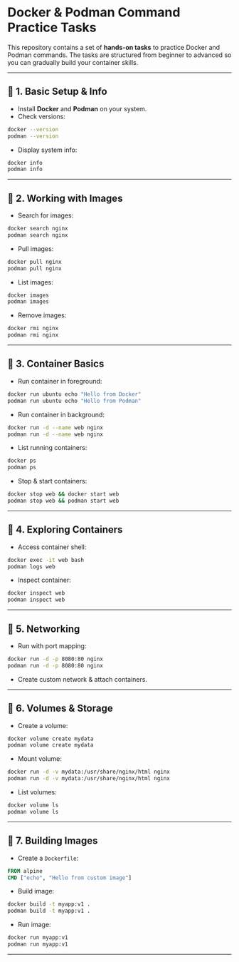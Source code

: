 # Docker & Podman Command Practice Tasks


This repository contains a set of **hands-on tasks** to practice Docker and Podman commands. The tasks are structured from beginner to advanced so you can gradually build your container skills.


---


## 🔹 1. Basic Setup & Info
- Install **Docker** and **Podman** on your system.
- Check versions:
```bash
docker --version
podman --version
```
- Display system info:
```bash
docker info
podman info
```


---


## 🔹 2. Working with Images
- Search for images:
```bash
docker search nginx
podman search nginx
```
- Pull images:
```bash
docker pull nginx
podman pull nginx
```
- List images:
```bash
docker images
podman images
```
- Remove images:
```bash
docker rmi nginx
podman rmi nginx
```


---


## 🔹 3. Container Basics
- Run container in foreground:
```bash
docker run ubuntu echo "Hello from Docker"
podman run ubuntu echo "Hello from Podman"
```
- Run container in background:
```bash
docker run -d --name web nginx
podman run -d --name web nginx
```
- List running containers:
```bash
docker ps
podman ps
```
- Stop & start containers:
```bash
docker stop web && docker start web
podman stop web && podman start web
```


---


## 🔹 4. Exploring Containers
- Access container shell:
```bash
docker exec -it web bash
podman logs web
```
- Inspect container:
```bash
docker inspect web
podman inspect web
```


---


## 🔹 5. Networking
- Run with port mapping:
```bash
docker run -d -p 8080:80 nginx
podman run -d -p 8080:80 nginx
```
- Create custom network & attach containers.


---


## 🔹 6. Volumes & Storage
- Create a volume:
```bash
docker volume create mydata
podman volume create mydata
```
- Mount volume:
```bash
docker run -d -v mydata:/usr/share/nginx/html nginx
podman run -d -v mydata:/usr/share/nginx/html nginx
```
- List volumes:
```bash
docker volume ls
podman volume ls
```


---


## 🔹 7. Building Images
- Create a `Dockerfile`:
```dockerfile
FROM alpine
CMD ["echo", "Hello from custom image"]
```
- Build image:
```bash
docker build -t myapp:v1 .
podman build -t myapp:v1 .
```
- Run image:
```bash
docker run myapp:v1
podman run myapp:v1
```


---
